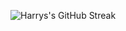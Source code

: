  ![Harrys's GitHub Streak](https://github-readme-streak-stats.herokuapp.com/?user=BHarrry&theme=radical&hide_border=true)
